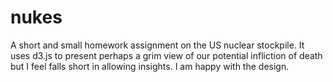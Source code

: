 # nukes
A short and small homework assignment on the US nuclear stockpile. It uses d3.js to present perhaps a grim view of our potential infliction of death but I feel falls short in allowing insights. I am happy with the design. 
